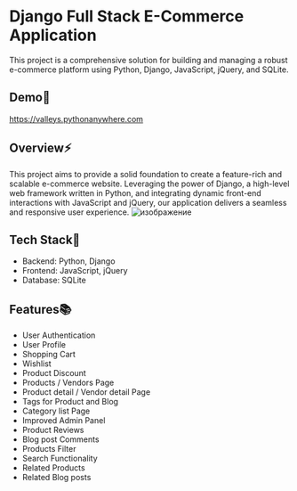 # Django Full Stack E-Commerce Application

This project is a comprehensive solution for building and managing a robust e-commerce platform using Python, Django, JavaScript, jQuery, and SQLite.

## Demo💫

https://valleys.pythonanywhere.com

## Overview⚡️

This project aims to provide a solid foundation to create a feature-rich and scalable e-commerce website. Leveraging the power of Django, a high-level web framework written in Python, and integrating dynamic front-end interactions with JavaScript and jQuery, our application delivers a seamless and responsive user experience.
![изображение](https://github.com/kolosochok/django-ecommerce/assets/148413963/505d1126-a2ed-4dec-b6b0-eb68be823a3d)

## Tech Stack🚀

- Backend: Python, Django
- Frontend: JavaScript, jQuery
- Database: SQLite

## Features📚

- User Authentication
- User Profile
- Shopping Cart
- Wishlist
- Product Discount
- Products / Vendors Page
- Product detail / Vendor detail Page
- Tags for Product and Blog
- Category list Page
- Improved Admin Panel
- Product Reviews
- Blog post Comments
- Products Filter
- Search Functionality
- Related Products
- Related Blog posts
